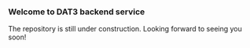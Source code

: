 ### Welcome to DAT3 backend service

The repository is still under construction. Looking forward to seeing you soon!